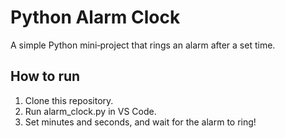 # Python Alarm Clock

A simple Python mini‑project that rings an alarm after a set time.

## How to run
1. Clone this repository.
2. Run alarm_clock.py in VS Code.
3. Set minutes and seconds, and wait for the alarm to ring!